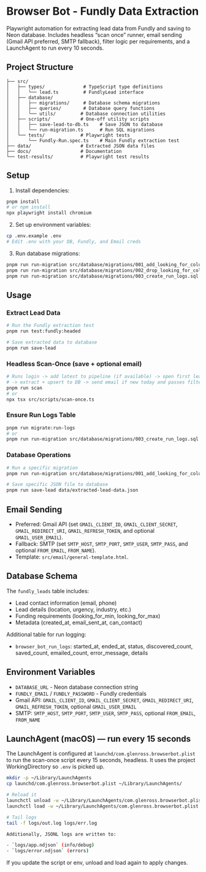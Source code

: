 # Browser Bot - Fundly Data Extraction

Playwright automation for extracting lead data from Fundly and saving to Neon database. Includes headless “scan once” runner, email sending (Gmail API preferred, SMTP fallback), filter logic per requirements, and a LaunchAgent to run every 10 seconds.

## Project Structure

```
├── src/
│   ├── types/              # TypeScript type definitions
│   │   └── lead.ts         # FundlyLead interface
│   ├── database/
│   │   ├── migrations/     # Database schema migrations
│   │   ├── queries/        # Database query functions
│   │   └── utils/         # Database connection utilities
│   ├── scripts/           # One-off utility scripts
│   │   ├── save-lead-to-db.ts    # Save JSON to database
│   │   └── run-migration.ts      # Run SQL migrations
│   └── tests/             # Playwright tests
│       └── Fundly-Run.spec.ts    # Main Fundly extraction test
├── data/                  # Extracted JSON data files
├── docs/                  # Documentation
└── test-results/          # Playwright test results
```

## Setup

1. Install dependencies:

```bash
pnpm install
# or npm install
npx playwright install chromium
```

2. Set up environment variables:

```bash
cp .env.example .env
# Edit .env with your DB, Fundly, and Email creds
```

3. Run database migrations:

```bash
pnpm run run-migration src/database/migrations/001_add_looking_for_columns.sql
pnpm run run-migration src/database/migrations/002_drop_looking_for_column.sql
pnpm run run-migration src/database/migrations/003_create_run_logs.sql
```

## Usage

### Extract Lead Data

```bash
# Run the Fundly extraction test
pnpm run test:fundly:headed

# Save extracted data to database
pnpm run save-lead
```

### Headless Scan-Once (save + optional email)

```bash
# Runs login -> add latest to pipeline (if available) -> open first lead
# -> extract + upsert to DB -> send email if new today and passes filters
pnpm run scan
# or
npx tsx src/scripts/scan-once.ts
```

### Ensure Run Logs Table

```bash
pnpm run migrate:run-logs
# or
pnpm run run-migration src/database/migrations/003_create_run_logs.sql
```

### Database Operations

```bash
# Run a specific migration
pnpm run run-migration src/database/migrations/001_add_looking_for_columns.sql

# Save specific JSON file to database
pnpm run save-lead data/extracted-lead-data.json
```

## Email Sending

- Preferred: Gmail API (set `GMAIL_CLIENT_ID`, `GMAIL_CLIENT_SECRET`, `GMAIL_REDIRECT_URI`, `GMAIL_REFRESH_TOKEN`, and optional `GMAIL_USER_EMAIL`).
- Fallback: SMTP (set `SMTP_HOST`, `SMTP_PORT`, `SMTP_USER`, `SMTP_PASS`, and optional `FROM_EMAIL`, `FROM_NAME`).
- Template: `src/email/general-template.html`.

## Database Schema

The `fundly_leads` table includes:

- Lead contact information (email, phone)
- Lead details (location, urgency, industry, etc.)
- Funding requirements (looking_for_min, looking_for_max)
- Metadata (created_at, email_sent_at, can_contact)

Additional table for run logging:

- `browser_bot_run_logs`: started_at, ended_at, status, discovered_count, saved_count, emailed_count, error_message, details

## Environment Variables

- `DATABASE_URL` - Neon database connection string
- `FUNDLY_EMAIL` / `FUNDLY_PASSWORD` - Fundly credentials
- Gmail API: `GMAIL_CLIENT_ID`, `GMAIL_CLIENT_SECRET`, `GMAIL_REDIRECT_URI`, `GMAIL_REFRESH_TOKEN`, optional `GMAIL_USER_EMAIL`
- SMTP: `SMTP_HOST`, `SMTP_PORT`, `SMTP_USER`, `SMTP_PASS`, optional `FROM_EMAIL`, `FROM_NAME`

## LaunchAgent (macOS) — run every 15 seconds

The LaunchAgent is configured at `launchd/com.glenross.browserbot.plist` to run the scan-once script every 15 seconds, headless. It uses the project WorkingDirectory so `.env` is picked up.

```bash
mkdir -p ~/Library/LaunchAgents
cp launchd/com.glenross.browserbot.plist ~/Library/LaunchAgents/

# Reload it
launchctl unload -w ~/Library/LaunchAgents/com.glenross.browserbot.plist 2>/dev/null || true
launchctl load -w ~/Library/LaunchAgents/com.glenross.browserbot.plist

# Tail logs
tail -f logs/out.log logs/err.log

Additionally, JSONL logs are written to:

- `logs/app.ndjson` (info/debug)
- `logs/error.ndjson` (errors)
```

If you update the script or env, unload and load again to apply changes.

